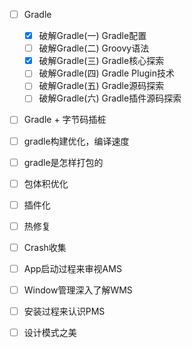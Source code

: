 - [ ] Gradle

  - [x] 破解Gradle(一) Gradle配置
  - [ ] 破解Gradle(二) Groovy语法
  - [x] 破解Gradle(三) Gradle核心探索
  - [ ] 破解Gradle(四) Gradle Plugin技术
  - [ ] 破解Gradle(五) Gradle源码探索
  - [ ] 破解Gradle(六) Gradle插件源码探索

- [ ] Gradle + 字节码插桩 

- [ ] gradle构建优化，编译速度

- [ ] gradle是怎样打包的

- [ ] 包体积优化

- [ ] 插件化

- [ ] 热修复

- [ ] Crash收集

- [ ] App启动过程来审视AMS

- [ ] Window管理深入了解WMS

- [ ] 安装过程来认识PMS

- [ ] 设计模式之美

  

